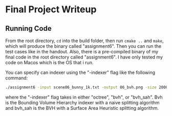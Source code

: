 # Final Project Writeup

## Running Code
From the root directory, `cd` into the build folder, then run `cmake ..` and `make`, which will produce the binary called "assignment6". Then you can run the test cases like in the handout. Also, there is a pre-compiled binary of my final code in the root directory called "assignment6". I have only tested my code on Macos which is the OS that i run. 

You can specify can indexer using the "-indexer" flag like the following command: 
```bash
./assignment6 -input scene06_bunny_1k.txt -output 06_bvh.png -size 2000 2000 -bounces 30 -indexer bvh
```
where the "-indexer" flag takes in either "octree", "bvh", or "bvh_sah". Bvh is the Bounding Volume Hierarchy indexer with a naive splitting algorithm and bvh_sah is the BVH with a Surface Area Heuristic splitting algorithm.